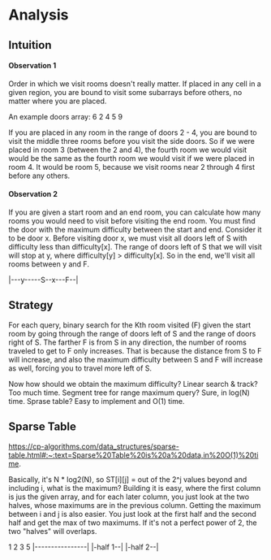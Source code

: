 # Analysis

## Intuition
#### Observation 1
Order in which we visit rooms doesn't really matter. If placed in any cell in a given region, you are bound to visit some subarrays before others, no matter where you are placed.

An example doors array:
6 2 4 5 9

If you are placed in any room in the range of doors 2 - 4, you are bound to visit the middle three rooms before you visit the side doors. So if we were placed in room 3 (between the 2 and 4), the fourth room we would visit would be the same as the fourth room we would visit if we were placed in room 4. It would be room 5, because we visit rooms near 2 through 4 first before any others.

#### Observation 2
If you are given a start room and an end room, you can calculate how many rooms you would need to visit before visiting the end room. You must find the door with the maximum difficulty between the start and end. Consider it to be door x. Before visiting door x, we must visit all doors left of S with difficulty less than difficulty[x]. The range of doors left of S that we will visit will stop at y, where difficulty[y] > difficulty[x]. So in the end, we'll visit all rooms between y and F.

|---y-----S--x---F--|


## Strategy
For each query, binary search for the Kth room visited (F) given the start room by going through the range of doors left of S and the range of doors right of S. 
The farther F is from S in any direction, the number of rooms traveled to get to F only increases. That is because the distance from S to F will increase, and also the maximum difficulty between S and F will increase as well, forcing you to travel more left of S.

Now how should we obtain the maximum difficulty? Linear search & track? Too much time. Segment tree for range maximum query? Sure, in log(N) time. Sprase table? Easy to implement and O(1) time.

## Sparse Table
https://cp-algorithms.com/data_structures/sparse-table.html#:~:text=Sparse%20Table%20is%20a%20data,in%20O(1)%20time.

Basically, it's N * log2(N), so ST[i][j] = out of the 2^j values beyond and including i, what is the maximum? 
Building it is easy, where the first column is jus the given array, and for each later column, you just look at the two halves, whose maximums are in the previous column.
Getting the maximum between i and j is also easier. You just look at the first half and the second half and get the max of two maximums. If it's not a perfect power of 2, the two "halves" will overlaps.

1      2  3      5
&#124;----------------&#124;
&#124;-half 1--&#124;
       &#124;-half 2--&#124;
